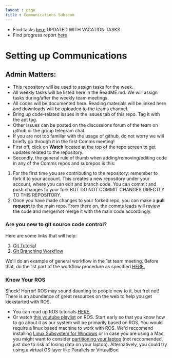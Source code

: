 ```yaml
---
layout : page
title : Communications Subteam
---
```


* Find tasks [here](tasks.md) UPDATED WITH VACATION TASKS
* Find progress report [here](progress.md)

# Setting up Communications
## Admin Matters:
- This repository will be used to assign tasks for the week.
- All weekly tasks will be listed here in the ReadME.md. We will assign tasks during/after the weekly team meetings.
- All codes will be documented here. Reading materials will be linked here and downloads will be uploaded to the teams channel.
- Bring up code-related issues in the issues tab of this repo. Tag it with the apt tag.
- Other issues can be posted on the discussions forum of the team on github or the group telegram chat.
- If you are not too familiar with the usage of github, do not worry we will briefly go through it in the first Comms meeting!
- First off, click on **Watch** located at the top of the repo screen to get updates related to the repository.
- Secondly, the general rule of thumb when adding/removing/editing code in any of the Comms repos and subrepos is this:
1. For the first time you are contributing to the repository: remember to fork it to your account. This creates a new repository under your account, where you can edit and branch code. You can commit and push changes to your fork BUT DO NOT COMMIT CHANGES DIRECTLY TO THIS REPOSITORY.
2. Once you have made changes to your forked repo, you can make a **pull request** to the main repo. From there on, the comms leads will review the code and merge/not merge it with the main code accordingly.

### **Are you new to git source code control?**
Here are some links that will help:
1. [Git Tutorial](https://git-scm.com/docs/gittutorial)
2. [Git Branching Workflow](https://www.atlassian.com/git/tutorials/comparing-workflows/feature-branch-workflow)

We'll do an example of general workflow in the 1st team meeting. Before that, do the 1st part of the workflow procedure as specified [HERE.](tasks/workflowpractice.md)

### **Know Your ROS**
Shock! Horror! ROS may sound daunting to people new to it, but fret not! There is an abundance of great resources on the web to help you get kickstarted with ROS.
- You can read up ROS tutorials [HERE.](http://wiki.ros.org/ROS/Tutorials)
- Or watch [this youtube playlist](https://www.youtube.com/playlist?list=PLJNGprAk4DF5PY0kB866fEZfz6zMLJTF8) on ROS.
Start early so that you know how to go about it as our system will be primarily based on ROS. You would require a linux based machine to work with ROS. We'd reccomend installing [Linux Subsystem for Windows](https://docs.microsoft.com/en-us/windows/wsl/install-win10) or in case you are using a Mac, you might want to consider [partitioning your laptop](https://www.lifewire.com/dual-boot-linux-and-mac-os-4125733) (not reccomended, just due to risk of losing data on your laptop). Alternatively, you could try using a virtual OS layer like Parallels or VirtualBox.



